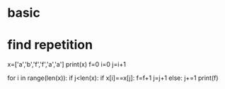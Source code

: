 # basic
# find repetition 
x=['a','b','f','f','a','a']
print(x)
f=0
i=0
j=i+1

for i in range(len(x)):
    if j<len(x):
        if x[i]==x[j]:
            f=f+1
            j=j+1
        else:
            j+=1
print(f)
    
